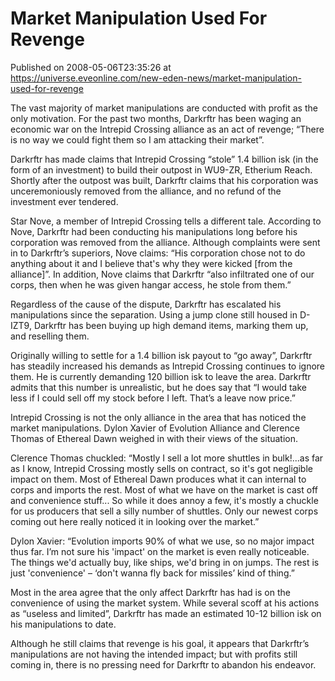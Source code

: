 # Market Manipulation Used For Revenge
Published on 2008-05-06T23:35:26 at https://universe.eveonline.com/new-eden-news/market-manipulation-used-for-revenge

The vast majority of market manipulations are conducted with profit as the only motivation. For the past two months, Darkrftr has been waging an economic war on the Intrepid Crossing alliance as an act of revenge; “There is no way we could fight them so I am attacking their market”. 

Darkrftr has made claims that Intrepid Crossing “stole” 1.4 billion isk (in the form of an investment) to build their outpost in WU9-ZR, Etherium Reach. Shortly after the outpost was built, Darkrftr claims that his corporation was unceremoniously removed from the alliance, and no refund of the investment ever tendered. 

Star Nove, a member of Intrepid Crossing tells a different tale. According to Nove, Darkrftr had been conducting his manipulations long before his corporation was removed from the alliance. Although complaints were sent in to Darkrftr’s superiors, Nove claims: “His corporation chose not to do anything about it and I believe that's why they were kicked [from the alliance]”. In addition, Nove claims that Darkrftr “also infiltrated one of our corps, then when he was given hangar access, he stole from them.” 

Regardless of the cause of the dispute, Darkrftr has escalated his manipulations since the separation. Using a jump clone still housed in D-IZT9, Darkrftr has been buying up high demand items, marking them up, and reselling them. 

Originally willing to settle for a 1.4 billion isk payout to “go away”, Darkrftr has steadily increased his demands as Intrepid Crossing continues to ignore them. He is currently demanding 120 billion isk to leave the area. Darkrftr admits that this number is unrealistic, but he does say that “I would take less if I could sell off my stock before I left. That’s a leave now price.” 

Intrepid Crossing is not the only alliance in the area that has noticed the market manipulations. Dylon Xavier of Evolution Alliance and Clerence Thomas of Ethereal Dawn weighed in with their views of the situation. 

Clerence Thomas chuckled: “Mostly I sell a lot more shuttles in bulk!...as far as I know, Intrepid Crossing mostly sells on contract, so it's got negligible impact on them. Most of Ethereal Dawn produces what it can internal to corps and imports the rest. Most of what we have on the market is cast off and convenience stuff... So while it does annoy a few, it's mostly a chuckle for us producers that sell a silly number of shuttles. Only our newest corps coming out here really noticed it in looking over the market.” 

Dylon Xavier: “Evolution imports 90% of what we use, so no major impact thus far. I’m not sure his 'impact' on the market is even really noticeable. The things we'd actually buy, like ships, we'd bring in on jumps. The rest is just 'convenience' – ‘don't wanna fly back for missiles’ kind of thing.” 

Most in the area agree that the only affect Darkrftr has had is on the convenience of using the market system. While several scoff at his actions as “useless and limited”, Darkrftr has made an estimated 10-12 billion isk on his manipulations to date. 

Although he still claims that revenge is his goal, it appears that Darkrftr’s manipulations are not having the intended impact; but with profits still coming in, there is no pressing need for Darkrftr to abandon his endeavor.
